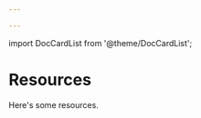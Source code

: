```yaml
---

---
```


import DocCardList from '@theme/DocCardList';

# Resources

Here's some resources.

<DocCardList />
